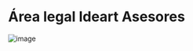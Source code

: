 
# Área legal Ideart Asesores
![image](https://github.com/Josereyes12/AreaLegalIdeart/assets/77817226/5c6838c6-7de7-4991-bf6a-5164ac39647b)
